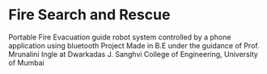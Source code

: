 # Fire Search and Rescue

Portable Fire Evacuation guide robot system controlled by a phone application using bluetooth
Project Made in B.E under the guidance of Prof. Mrunalini Ingle at Dwarkadas J. Sanghvi College of Engineering, University of Mumbai
